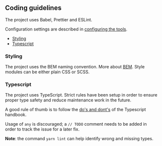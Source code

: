 ## Coding guidelines

The project uses Babel, Prettier and ESLint.

Configuration settings are described in [configuring the tools](./configuring-the-tools.md).

- [Styling](#styling)
- [Typescript](#typescript)

### Styling

The project uses the BEM naming convention. More about [BEM](http://getbem.com/). 
Style modules can be either plain CSS or SCSS.

### Typescript

The project uses TypeScript. Strict rules have been setup in order to ensure proper type safety and reduce maintenance work in the future.

A good rule of thumb is to follow the [do's and dont's](https://www.typescriptlang.org/docs/handbook/declaration-files/do-s-and-don-ts.html) of the Typescript handbook.

Usage of `any` is discouraged; a `// TODO` comment needs to be added in order to track the issue for a later fix.

**Note**: the command `yarn lint` can help identify wrong and missing types.